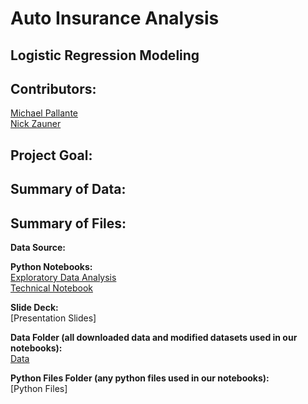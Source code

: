 # Auto Insurance Analysis
## Logistic Regression Modeling

## Contributors: 

[Michael Pallante](https://github.com/MFAP9)
<br>
[Nick Zauner](https://github.com/nzauner)

## Project Goal:



## Summary of Data:



## Summary of Files:

**Data Source:**
<br>


**Python Notebooks:**
<br>
[Exploratory Data Analysis](https://github.com/MFAP9/auto_insurance_logistic_regression_modeling/blob/master/notebooks/auto_insurance_eda.ipynb)
<br>
[Technical Notebook](https://github.com/MFAP9/auto_insurance_logistic_regression_modeling/blob/master/notebooks/auto_insurance_technical_notebook.ipynb)

**Slide Deck:**
<br>
[Presentation Slides]

**Data Folder (all downloaded data and modified datasets used in our notebooks):**
<br>
[Data](https://github.com/MFAP9/auto_insurance_logistic_regression_modeling/tree/master/data)

**Python Files Folder (any python files used in our notebooks):**
<br>
[Python Files]
